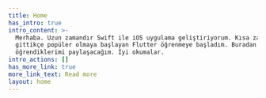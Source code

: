 ```yaml
---
title: Home
has_intro: true
intro_content: >-
  Merhaba. Uzun zamandır Swift ile iOS uygulama geliştiriyorum. Kısa zaman önce
  gittikçe popüler olmaya başlayan Flutter öğrenmeye başladım. Buradan
  öğrendiklerimi paylaşacağım. İyi okumalar.
intro_actions: []
has_more_link: true
more_link_text: Read more
layout: home
---
```

